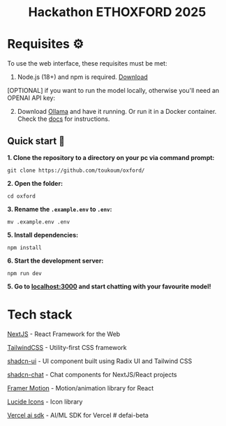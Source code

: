 
<h1 align="center">
  Hackathon ETHOXFORD 2025
</h1>

# Requisites ⚙️

To use the web interface, these requisites must be met:

1. Node.js (18+) and npm is required. [Download](https://nodejs.org/en/download)

[OPTIONAL] if you want to run the model locally, otherwise you'll need an OPENAI API key:

2.  Download [Ollama](https://ollama.com/download) and have it running. Or run it in a Docker container. Check the [docs](https://github.com/ollama/ollama) for instructions.
## Quick start 🚀

**1. Clone the repository to a directory on your pc via command prompt:**

```
git clone https://github.com/toukoum/oxford/
```

**2. Open the folder:**

```
cd oxford
```

**3. Rename the `.example.env` to `.env`:**

```
mv .example.env .env
```

**5. Install dependencies:**

```
npm install
```

**6. Start the development server:**

```
npm run dev
```

**5. Go to [localhost:3000](http://localhost:3000) and start chatting with your favourite model!**

# Tech stack

[NextJS](https://nextjs.org/) - React Framework for the Web

[TailwindCSS](https://tailwindcss.com/) - Utility-first CSS framework

[shadcn-ui](https://ui.shadcn.com/) - UI component built using Radix UI and Tailwind CSS

[shadcn-chat](https://github.com/jakobhoeg/shadcn-chat) - Chat components for NextJS/React projects

[Framer Motion](https://www.framer.com/motion/) - Motion/animation library for React

[Lucide Icons](https://lucide.dev/) - Icon library

[Vercel ai sdk](https://sdk.vercel.ai/) - AI/ML SDK for Vercel
#   d e f a i - b e t a  
 